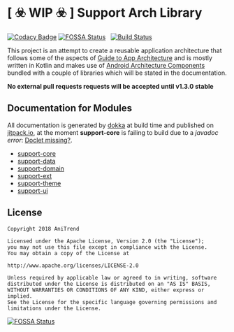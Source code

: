 # [ :biohazard: WIP :biohazard: ] Support Arch Library

[![Codacy Badge](https://api.codacy.com/project/badge/Grade/0543920046dd4a7f9f9aa3467876c640)](https://www.codacy.com/app/AniTrend/support-arch?utm_source=github.com&amp;utm_medium=referral&amp;utm_content=AniTrend/support-arch&amp;utm_campaign=Badge_Grade) [![FOSSA Status](https://app.fossa.io/api/projects/git%2Bgithub.com%2FAniTrend%2Fsupport-arch.svg?type=shield)](https://app.fossa.io/projects/git%2Bgithub.com%2FAniTrend%2Fsupport-arch?ref=badge_shield)
&nbsp; [![Build Status](https://travis-ci.org/AniTrend/support-arch.svg?branch=master)](https://travis-ci.org/AniTrend/support-arch)

This project is an attempt to create a reusable application architecture that follows some of the aspects of [Guide to App Architecture](https://developer.android.com/jetpack/docs/guide) and is mostly written in Kotlin and makes use of [Android Architecture Components](https://developer.android.com/topic/libraries/architecture/) bundled with a couple of libraries which will be stated in the documentation.

__No external pull requests requests will be accepted until v1.3.0 stable__

## Documentation for Modules

All documentation is generated by [dokka](https://github.com/Kotlin/dokka) at build time and published on [jitpack.io](https://jitpack.io/), at the moment **support-core** is failing to build due to a _javadoc error_: [Doclet missing?](https://github.com/Kotlin/dokka/issues/294#issuecomment-542794445).

- [support-core](https://javadoc.jitpack.io/com/github/anitrend/support-arch/support-core/latest/javadoc)
- [support-data](https://javadoc.jitpack.io/com/github/anitrend/support-arch/support-data/latest/javadoc)
- [support-domain](https://javadoc.jitpack.io/com/github/anitrend/support-arch/support-domain/latest/javadoc)
- [support-ext](https://javadoc.jitpack.io/com/github/anitrend/support-arch/support-ext/latest/javadoc)
- [support-theme](https://javadoc.jitpack.io/com/github/anitrend/support-arch/support-theme/latest/javadoc)
- [support-ui](https://javadoc.jitpack.io/com/github/anitrend/support-arch/support-ui/latest/javadoc)

## License

```
Copyright 2018 AniTrend

Licensed under the Apache License, Version 2.0 (the "License");
you may not use this file except in compliance with the License.
You may obtain a copy of the License at

http://www.apache.org/licenses/LICENSE-2.0

Unless required by applicable law or agreed to in writing, software
distributed under the License is distributed on an "AS IS" BASIS,
WITHOUT WARRANTIES OR CONDITIONS OF ANY KIND, either express or implied.
See the License for the specific language governing permissions and
limitations under the License.
```


[![FOSSA Status](https://app.fossa.io/api/projects/git%2Bgithub.com%2FAniTrend%2Fsupport-arch.svg?type=large)](https://app.fossa.io/projects/git%2Bgithub.com%2FAniTrend%2Fsupport-arch?ref=badge_large)